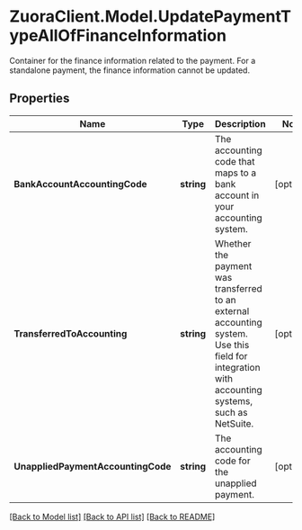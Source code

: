# ZuoraClient.Model.UpdatePaymentTypeAllOfFinanceInformation
Container for the finance information related to the payment.  For a standalone payment, the finance information cannot be updated. 

## Properties

Name | Type | Description | Notes
------------ | ------------- | ------------- | -------------
**BankAccountAccountingCode** | **string** | The accounting code that maps to a bank account in your accounting system.  | [optional] 
**TransferredToAccounting** | **string** | Whether the payment was transferred to an external accounting system. Use this field for integration with accounting systems, such as NetSuite.   | [optional] 
**UnappliedPaymentAccountingCode** | **string** | The accounting code for the unapplied payment.  | [optional] 

[[Back to Model list]](../README.md#documentation-for-models) [[Back to API list]](../README.md#documentation-for-api-endpoints) [[Back to README]](../README.md)


